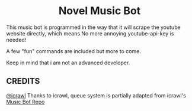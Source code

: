 
<h1 align="center">Novel Music Bot</h1>



This music bot is programmed in the way that it will scrape the youtube website directly, which means No more annoying youtube-api-key is needed!

A few "fun" commands are included but more to come.

Keep in mind that i am not an advanced developer.

## CREDITS
[@icrawl](https://github.com/iCrawl)
Thanks to icrawl, queue system is partially adapted from icrawl's [Music Bot Repo](https://github.com/iCrawl/discord-music-bot)
